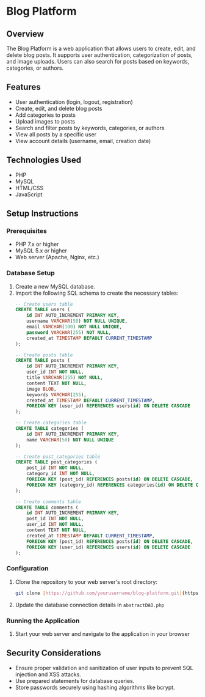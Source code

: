 # Blog Platform

## Overview
The Blog Platform is a web application that allows users to create, edit, and delete blog posts. It supports user authentication, categorization of posts, and image uploads. Users can also search for posts based on keywords, categories, or authors.

## Features
- User authentication (login, logout, registration)
- Create, edit, and delete blog posts
- Add categories to posts
- Upload images to posts
- Search and filter posts by keywords, categories, or authors
- View all posts by a specific user
- View account details (username, email, creation date)

## Technologies Used
- PHP
- MySQL
- HTML/CSS
- JavaScript

## Setup Instructions

### Prerequisites
- PHP 7.x or higher
- MySQL 5.x or higher
- Web server (Apache, Nginx, etc.)

### Database Setup
1. Create a new MySQL database.
2. Import the following SQL schema to create the necessary tables:
    ```sql
    -- Create users table
    CREATE TABLE users (
        id INT AUTO_INCREMENT PRIMARY KEY,
        username VARCHAR(50) NOT NULL UNIQUE,
        email VARCHAR(100) NOT NULL UNIQUE,
        password VARCHAR(255) NOT NULL,
        created_at TIMESTAMP DEFAULT CURRENT_TIMESTAMP
    );

    -- Create posts table
    CREATE TABLE posts (
        id INT AUTO_INCREMENT PRIMARY KEY,
        user_id INT NOT NULL,
        title VARCHAR(255) NOT NULL,
        content TEXT NOT NULL,
        image BLOB,
        keywords VARCHAR(255),
        created_at TIMESTAMP DEFAULT CURRENT_TIMESTAMP,
        FOREIGN KEY (user_id) REFERENCES users(id) ON DELETE CASCADE
    );

    -- Create categories table
    CREATE TABLE categories (
        id INT AUTO_INCREMENT PRIMARY KEY,
        name VARCHAR(50) NOT NULL UNIQUE
    );

    -- Create post_categories table
    CREATE TABLE post_categories (
        post_id INT NOT NULL,
        category_id INT NOT NULL,
        FOREIGN KEY (post_id) REFERENCES posts(id) ON DELETE CASCADE,
        FOREIGN KEY (category_id) REFERENCES categories(id) ON DELETE CASCADE
    );

    -- Create comments table
    CREATE TABLE comments (
        id INT AUTO_INCREMENT PRIMARY KEY,
        post_id INT NOT NULL,
        user_id INT NOT NULL,
        content TEXT NOT NULL,
        created_at TIMESTAMP DEFAULT CURRENT_TIMESTAMP,
        FOREIGN KEY (post_id) REFERENCES posts(id) ON DELETE CASCADE,
        FOREIGN KEY (user_id) REFERENCES users(id) ON DELETE CASCADE
    );
    ```

### Configuration
1. Clone the repository to your web server's root directory:
    ```sh
    git clone [https://github.com/yourusername/blog-platform.git](https://github.com/Danialsamadi/web-assignment)
    ```

2. Update the database connection details in `abstractDAO.php`

### Running the Application
1. Start your web server and navigate to the application in your browser


## Security Considerations
- Ensure proper validation and sanitization of user inputs to prevent SQL injection and XSS attacks.
- Use prepared statements for database queries.
- Store passwords securely using hashing algorithms like bcrypt.
